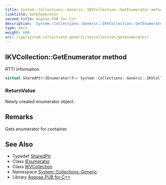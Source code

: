 ```yaml
---
title: System::Collections::Generic::IKVCollection::GetEnumerator method
linktitle: GetEnumerator
second_title: Aspose.PUB for C++
description: 'System::Collections::Generic::IKVCollection::GetEnumerator method. RTTI information in C++.'
type: docs
weight: 600
url: /cpp/system.collections.generic/ikvcollection/getenumerator/
---
```

## IKVCollection::GetEnumerator method


RTTI information.

```cpp
virtual SharedPtr<IEnumerator<T>> System::Collections::Generic::IKVCollection<T>::GetEnumerator() override=0
```


### ReturnValue

Newly created enumerator object.
## Remarks


Gets enumerator for container. 
## See Also

* Typedef [SharedPtr](../../../system/sharedptr/)
* Class [IEnumerator](../../ienumerator/)
* Class [IKVCollection](../)
* Namespace [System::Collections::Generic](../../)
* Library [Aspose.PUB for C++](../../../)
